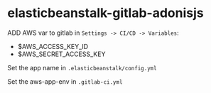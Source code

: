 # elasticbeanstalk-gitlab-adonisjs

ADD AWS var to gitlab in `Settings -> CI/CD -> Variables`: 
 - $AWS_ACCESS_KEY_ID
 - $AWS_SECRET_ACCESS_KEY

Set the app name in `.elasticbeanstalk/config.yml`

Set the aws-app-env in `.gitlab-ci.yml`
